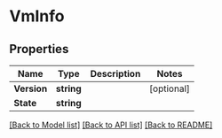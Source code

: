 # VmInfo

## Properties

Name | Type | Description | Notes
------------ | ------------- | ------------- | -------------
**Version** | **string** |  | [optional] 
**State** | **string** |  | 

[[Back to Model list]](../README.md#documentation-for-models) [[Back to API list]](../README.md#documentation-for-api-endpoints) [[Back to README]](../README.md)


